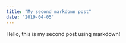 ```yaml
---
title: "My second markdown post"
date: "2019-04-05"
---
```


Hello, this is my second post using markdown!
